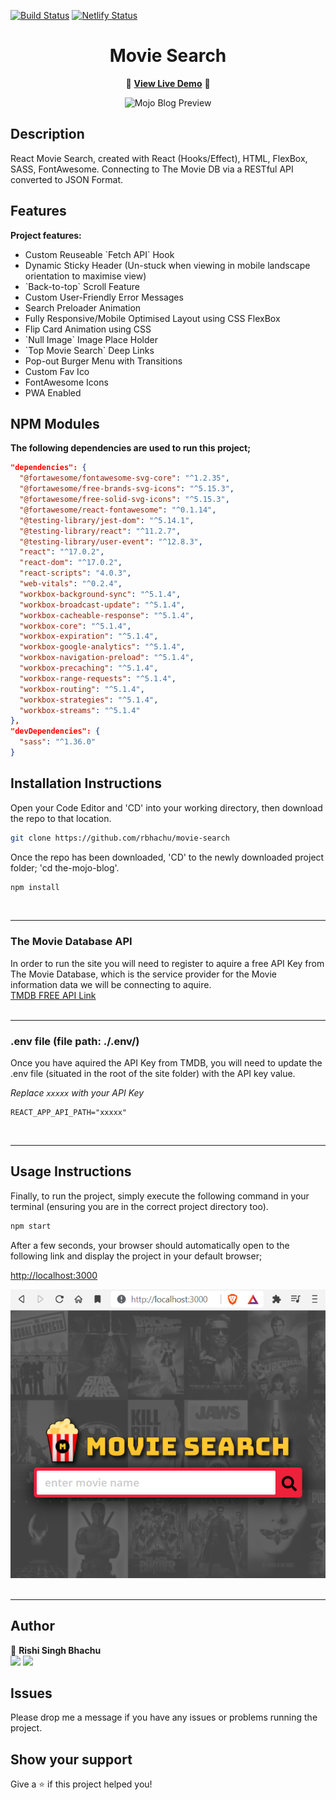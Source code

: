 [![Build Status](https://travis-ci.org/gelstudios/gitfiti.svg?branch=master)](https://travis-ci.org/gelstudios/gitfiti) [![Netlify Status](https://api.netlify.com/api/v1/badges/764a2668-1d72-42dd-9601-447d5dd314c3/deploy-status)](https://app.netlify.com/sites/rbhachu-react-movie-search/deploys)

<h1 align="center">Movie Search</h1>
<div align="center">

:rocket: **[View Live Demo](https://rbhachu-react-movie-search.netlify.app)** :rocket:<br>

![Mojo Blog Preview](./src/images/_readme/site-demo.gif)

</div>

## Description
<p>React Movie Search, created with React (Hooks/Effect), HTML, FlexBox, SASS, FontAwesome. Connecting to The Movie DB via a RESTful API converted to JSON Format.</p>

## Features
**Project features:**
  <ul>
    <li>Custom Reuseable `Fetch API` Hook </li>
    <li>Dynamic Sticky Header (Un-stuck when viewing in mobile landscape orientation to maximise view)</li>
    <li>`Back-to-top` Scroll Feature</li>
    <li>Custom User-Friendly Error Messages</li>
    <li>Search Preloader Animation</li>
    <li>Fully Responsive/Mobile Optimised Layout using CSS FlexBox</li>
    <li>Flip Card Animation using CSS</li>
    <li>`Null Image` Image Place Holder</li>
    <li>`Top Movie Search` Deep Links</li>
    <li>Pop-out Burger Menu with Transitions</li>
    <li>Custom Fav Ico</li>
    <li>FontAwesome Icons</li>
    <li>PWA Enabled</li>
  </ul>

## NPM Modules
__The following dependencies are used to run this project;__
````json
"dependencies": {
  "@fortawesome/fontawesome-svg-core": "^1.2.35",
  "@fortawesome/free-brands-svg-icons": "^5.15.3",
  "@fortawesome/free-solid-svg-icons": "^5.15.3",
  "@fortawesome/react-fontawesome": "^0.1.14",
  "@testing-library/jest-dom": "^5.14.1",
  "@testing-library/react": "^11.2.7",
  "@testing-library/user-event": "^12.8.3",
  "react": "^17.0.2",
  "react-dom": "^17.0.2",
  "react-scripts": "4.0.3",
  "web-vitals": "^0.2.4",
  "workbox-background-sync": "^5.1.4",
  "workbox-broadcast-update": "^5.1.4",
  "workbox-cacheable-response": "^5.1.4",
  "workbox-core": "^5.1.4",
  "workbox-expiration": "^5.1.4",
  "workbox-google-analytics": "^5.1.4",
  "workbox-navigation-preload": "^5.1.4",
  "workbox-precaching": "^5.1.4",
  "workbox-range-requests": "^5.1.4",
  "workbox-routing": "^5.1.4",
  "workbox-strategies": "^5.1.4",
  "workbox-streams": "^5.1.4"
},
"devDependencies": {
  "sass": "^1.36.0"
}
````

## Installation Instructions
<p>Open your Code Editor and 'CD' into your working directory, then download the repo to that location.<p>

```sh
git clone https://github.com/rbhachu/movie-search
```
<p>Once the repo has been downloaded, 'CD' to the newly downloaded project folder; 'cd the-mojo-blog'.<p>

```sh
npm install
```
<br>

----------
### The Movie Database API
In order to run the site you will need to register to aquire a free API Key from The Movie Database, which is the service provider for the Movie information data we will be connecting to aquire.<br>
[TMDB FREE API Link](https://www.themoviedb.org/documentation/api)
<br>
<br>

----------
### .env file (file path: ./.env/)
<p>Once you have aquired the API Key from TMDB, you will need to update the .env file (situated in the root of the site folder) with the API key value.<br>

_Replace `xxxxx` with your API Key_

</p>

````env
REACT_APP_API_PATH="xxxxx"
````
<p>
<br>

----------

## Usage Instructions
<p>Finally, to run the project, simply execute the following command in your terminal (ensuring you are in the correct project directory too).</p>

```sh
npm start
```
<p>After a few seconds, your browser should automatically open to the following link and display the project in your default browser;

[http://localhost:3000](http://localhost:3000)
</p>

![Mojo Blog Preview](./src/images/_readme/localhost-preview.png)
<br>
<br>

----------
## Author
👤 **Rishi Singh Bhachu**<br>
<a target="_blank" title="https://www.bhachublog.com" href="https://www.bhachublog.com"><img src="https://img.shields.io/badge/-Bhachu Blog-000000?style=flat&logo=Blogger&logoColor=white"/></a>
<a target="_blank" title="https://www.linkedin.com/in/RishiSinghBhachu/" href="https://www.linkedin.com/in/RishiSinghBhachu/"><img src="https://img.shields.io/badge/-Rishi&nbsp;Bhachu-0077B5?style=flat&logo=Linkedin&logoColor=white"/></a>


## Issues
Please drop me a message if you have any issues or problems running the project.


## Show your support
Give a ⭐️ if this project helped you!